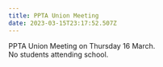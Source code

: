 ```yaml
---
title: PPTA Union Meeting
date: 2023-03-15T23:17:52.507Z
---
```

PPTA Union Meeting on Thursday 16 March.  
No students attending school.